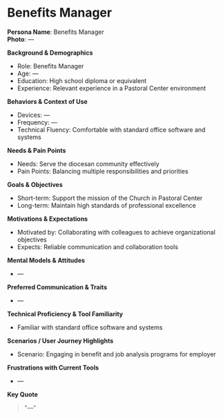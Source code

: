 # Benefits Manager

**Persona Name**: Benefits Manager  
**Photo**: —  

**Background & Demographics**
- Role: Benefits Manager
- Age: —
- Education: High school diploma or equivalent
- Experience: Relevant experience in a Pastoral Center environment

**Behaviors & Context of Use**
- Devices: —
- Frequency: —
- Technical Fluency: Comfortable with standard office software and systems

**Needs & Pain Points**
- Needs: Serve the diocesan community effectively
- Pain Points: Balancing multiple responsibilities and priorities

**Goals & Objectives**
- Short-term: Support the mission of the Church in Pastoral Center
- Long-term: Maintain high standards of professional excellence

**Motivations & Expectations**
- Motivated by: Collaborating with colleagues to achieve organizational objectives
- Expects: Reliable communication and collaboration tools

**Mental Models & Attitudes**
- —  

**Preferred Communication & Traits**
- —  

**Technical Proficiency & Tool Familiarity**
- Familiar with standard office software and systems  

**Scenarios / User Journey Highlights**
- Scenario: Engaging in benefit and job analysis programs for employer  

**Frustrations with Current Tools**
- —  

**Key Quote**
> "—"